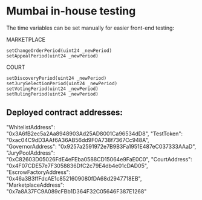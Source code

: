 # Mumbai in-house testing

The time variables can be set manually for easier front-end testing:

MARKETPLACE
```
setChangeOrderPeriod(uint24 _newPeriod)
setAppealPeriod(uint24 _newPeriod)
```

COURT
```
setDiscoveryPeriod(uint24 _newPeriod)
setJurySelectionPeriod(uint24 _newPeriod)
setVotingPeriod(uint24 _newPeriod)
setRulingPeriod(uint24 _newPeriod)
```

## Deployed contract addresses:
  "WhitelistAddress": "0x3A6fB2ec5a2Aa8948903Ad25AD8001Ca96534dD8",
  "TestToken": "0xac04C9dD3AAf6A36AB56dd9F0A738f7367Cc948A",
  "GovernorAddress": "0x9257a2591972e7B9B3Fa1951E487eC037333AAaD",
  "JuryPoolAddress": "0xC82603D05026FdE4eFEba0588CD15064e9FaE0C0",
  "CourtAddress": "0x4F07CDE57e7F3058836DfC2c79E4db4e01cDAD05",
  "EscrowFactoryAddress": "0x46a3B3ffFdcAE1c8521609080fDA68d2947718EB",
  "MarketplaceAddress": "0x7a8A37FC9A089cFBb1D364F32C05646F387E1268"